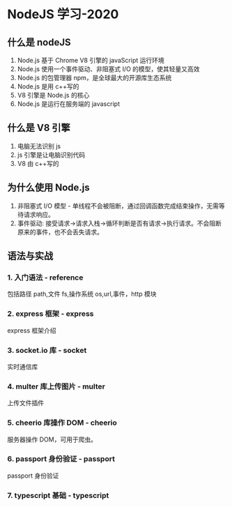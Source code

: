 # NodeJS 学习-2020

## 什么是 nodeJS

1. Node.js 基于 Chrome V8 引擎的 javaScript 运行环境
2. Node.js 使用一个事件驱动、非阻塞式 I/O 的模型，使其轻量又高效
3. Node.js 的包管理器 npm，是全球最大的开源库生态系统
4. Node.js 是用 c++写的
5. V8 引擎是 Node.js 的核心
6. Node.js 是运行在服务端的 javascript

## 什么是 V8 引擎

1. 电脑无法识别 js
2. js 引擎是让电脑识别代码
3. V8 由 c++写的

## 为什么使用 Node.js

1. 非阻塞式 I/O 模型 - 单线程不会被阻断，通过回调函数完成结束操作，无需等待请求响应。
2. 事件驱动: 接受请求->请求入栈->循环判断是否有请求->执行请求。不会阻断原来的事件，也不会丢失请求。

## 语法与实战

### 1. 入门语法 - reference

包括路径 path,文件 fs,操作系统 os,url,事件，http 模块

### 2. express 框架 - express

express 框架介绍

### 3. socket.io 库 - socket

实时通信库

### 4. multer 库上传图片 - multer

上传文件插件

### 5. cheerio 库操作 DOM - cheerio

服务器操作 DOM，可用于爬虫。

### 6. passport 身份验证 - passport

passport 身份验证

### 7. typescript 基础 - typescript
